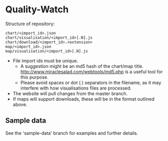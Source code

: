 Quality-Watch
=============

Structure of repository:

    chart/<import_id>.json
    chart/visualisation/<import_id>[.N].js
    chart/download/<import_id>.<extension>
    map/<import_id>.json
    map/visualisation/<import_id>[.N].js

* File import ids must be unique.
  * A suggestion might be an md5 hash of the chart/map title.
  http://www.miraclesalad.com/webtools/md5.php is a useful tool for this purpose.
  * Please avoid spaces or dot (.) separators in the filename, as it may interfere
    with how visualisations files are processed.
* The website will pull changes from the master branch.
* If maps will support downloads, these will be in the format outlined above.

## Sample data

See the 'sample-data' branch for examples and further details.
